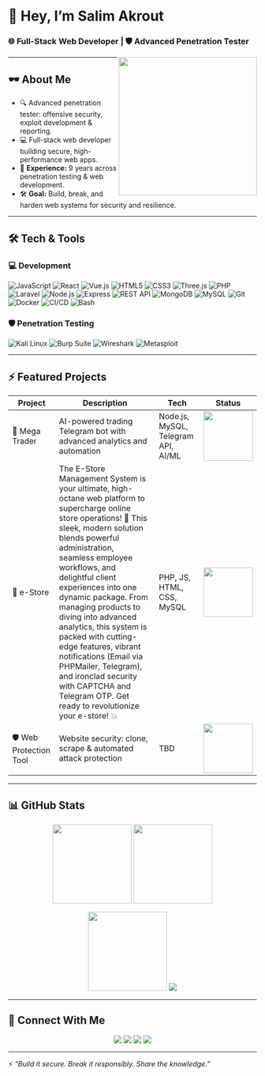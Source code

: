 # 👾 Hey, I’m Salim Akrout

### 🌐 Full-Stack Web Developer | 🛡️ Advanced Penetration Tester

<img align="right" src="https://media.giphy.com/media/v1.Y2lkPTc5MGI3NjExcHdrMTlndjZmYmU4cGx2cHJ0NG4xZjF0emtuZTg1MjdnZnJubjY3eiZlcD12MV9naWZzX3NlYXJjaCZjdD1n/l0IyeheChYxx2byDu/giphy.gif" width="280">

---

## 🕶️ About Me
- 🔍 Advanced penetration tester: offensive security, exploit development & reporting.  
- 💻 Full-stack web developer building secure, high-performance web apps.  
- 🎯 **Experience:** 9 years across penetration testing & web development.  
- 🛠️ **Goal:** Build, break, and harden web systems for security and resilience.

---

## 🛠️ Tech & Tools

### 💻 Development
![JavaScript](https://img.shields.io/badge/JavaScript-F7DF1E?style=for-the-badge&logo=javascript&logoColor=black)
![React](https://img.shields.io/badge/React-20232A?style=for-the-badge&logo=react&logoColor=61DAFB)
![Vue.js](https://img.shields.io/badge/Vue.js-35495E?style=for-the-badge&logo=vue.js&logoColor=4FC08D)
![HTML5](https://img.shields.io/badge/HTML5-E34F26?style=for-the-badge&logo=html5&logoColor=white)
![CSS3](https://img.shields.io/badge/CSS3-1572B6?style=for-the-badge&logo=css3&logoColor=white)
![Three.js](https://img.shields.io/badge/Three.js-black?style=for-the-badge&logo=three.js&logoColor=white)
![PHP](https://img.shields.io/badge/PHP-777BB4?style=for-the-badge&logo=php&logoColor=white)
![Laravel](https://img.shields.io/badge/Laravel-FF2D20?style=for-the-badge&logo=laravel&logoColor=white)
![Node.js](https://img.shields.io/badge/Node.js-43853D?style=for-the-badge&logo=node.js&logoColor=white)
![Express](https://img.shields.io/badge/Express-000000?style=for-the-badge&logo=express&logoColor=white)
![REST API](https://img.shields.io/badge/REST_API-02569B?style=for-the-badge&logo=postman&logoColor=white)
![MongoDB](https://img.shields.io/badge/MongoDB-4EA94B?style=for-the-badge&logo=mongodb&logoColor=white)
![MySQL](https://img.shields.io/badge/MySQL-4479A1?style=for-the-badge&logo=mysql&logoColor=white)
![Git](https://img.shields.io/badge/Git-F05032?style=for-the-badge&logo=git&logoColor=white)
![Docker](https://img.shields.io/badge/Docker-2496ED?style=for-the-badge&logo=docker&logoColor=white)
![CI/CD](https://img.shields.io/badge/CI%2FCD-2088FF?style=for-the-badge&logo=github-actions&logoColor=white)
![Bash](https://img.shields.io/badge/Bash-4EAA25?style=for-the-badge&logo=gnubash&logoColor=white)

### 🛡️ Penetration Testing
![Kali Linux](https://img.shields.io/badge/Kali_Linux-268BEE?style=for-the-badge&logo=kalilinux&logoColor=white)
![Burp Suite](https://img.shields.io/badge/Burp_Suite-F37F20?style=for-the-badge&logo=burp-suite&logoColor=white)
![Wireshark](https://img.shields.io/badge/Wireshark-1679A7?style=for-the-badge&logo=wireshark&logoColor=white)
![Metasploit](https://img.shields.io/badge/Metasploit-3B5998?style=for-the-badge&logo=metasploit&logoColor=white)

---

## ⚡ Featured Projects

| Project | Description | Tech | Status |
|--------|-------------|------|--------|
| 🔮 Mega Trader | AI-powered trading Telegram bot with advanced analytics and automation | Node.js, MySQL, Telegram API, AI/ML | <img src="https://cdn-icons-png.flaticon.com/128/15686/15686808.png" width="100" />  |
| 🧾 e-Store | The E-Store Management System is your ultimate, high-octane web platform to supercharge online store operations! 🌟 This sleek, modern solution blends powerful administration, seamless employee workflows, and delightful client experiences into one dynamic package. From managing products to diving into advanced analytics, this system is packed with cutting-edge features, vibrant notifications (Email via PHPMailer, Telegram), and ironclad security with CAPTCHA and Telegram OTP. Get ready to revolutionize your e-store! 💥 | PHP, JS, HTML, CSS, MySQL | <img src="https://cdn-icons-png.flaticon.com/128/14018/14018771.png" width="100" /> |
| 🛡️ Web Protection Tool | Website security: clone, scrape & automated attack protection | TBD | <img src="https://cdn-icons-png.flaticon.com/128/2421/2421271.png" width="100" /> |

---

## 📊 GitHub Stats

<p align="center">
  <img src="https://github-readme-stats.vercel.app/api?username=salim-ak09&show_icons=true&theme=radical&hide_border=true&count_private=true" height="160px"/>
  <img src="https://github-readme-stats.vercel.app/api/top-langs/?username=salim-ak09&layout=compact&theme=radical&hide_border=true" height="160px"/>
</p>

<p align="center">
  <img src="https://github-readme-streak-stats.herokuapp.com/?user=salim-ak09&theme=radical&hide_border=true" height="160px"/>
  <img src="https://github-profile-trophy.vercel.app/?username=salim-ak09&theme=radical&no-frame=true&margin-w=15&margin-h=15"/>
</p>

---

## 📡 Connect With Me

<p align="center">
  <a href="https://x.com/salimak09" target="_blank"><img src="https://img.shields.io/badge/X-1DA1F2?style=for-the-badge&logo=twitter&logoColor=white"></a>
  <a href="https://tryhackme.com/p/salim0.9" target="_blank"><img src="https://img.shields.io/badge/TryHackMe-212C42?style=for-the-badge&logo=tryhackme&logoColor=red"></a>
  <a href="https://ctf.hackthebox.com/user/profile/886778" target="_blank"><img src="https://img.shields.io/badge/HackTheBox-9FEF00?style=for-the-badge&logo=hackthebox&logoColor=black"></a>
  <a href="https://t.me/Devone09" target="_blank"><img src="https://img.shields.io/badge/Telegram-0088cc?style=for-the-badge&logo=telegram&logoColor=white"></a>
</p>

---

⚡ *“Build it secure. Break it responsibly. Share the knowledge.”*
